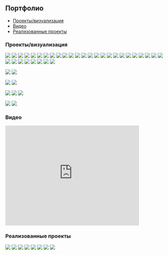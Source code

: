 ## Портфолио

* [Проекты/визуализация](#projects)
* [Видео](#video)
* [Реализованные проекты](#implemented)

<a id="projects"></a>
### Проекты/визуализация

[![](projects/project1/1.jpg)](projects/project1/)
[![](projects/agava/1.jpg)](projects/agava/)
[![](projects/armen/1.jpg)](projects/armen/)
[![](projects/gothic/1.jpg)](projects/gothic/)
[![](projects/7/1.jpg)](projects/7/)
[![](projects/35/1.jpg)](projects/35/)
[![](projects/13/1.jpg)](projects/13/)
[![](projects/8/1.jpg)](projects/8/)
[![](projects/3/1.jpg)](projects/3/)
[![](projects/2/1.jpg)](projects/2/)
[![](projects/tower/1.jpg)](projects/tower/)
[![](projects/22/1.jpg)](projects/22/)
[![](projects/vologda/1.jpg)](projects/vologda/)
[![](projects/31/1.jpg)](projects/31/)
[![](projects/12/1.jpg)](projects/12/)
[![](projects/16/1.jpg)](projects/16/)
[![](projects/15/1.jpg)](projects/15/)
[![](projects/27/1.jpg)](projects/27/)
[![](projects/18/1.jpg)](projects/18/)
[![](projects/hitech2/1.jpg)](projects/hitech2/)
[![](projects/26/1.jpg)](projects/26/)
[![](projects/17/1.jpg)](projects/17/)
[![](projects/30/1.jpg)](projects/30/)
[![](projects/29/1.jpg)](projects/29/)
[![](projects/25/1.jpg)](projects/25/)
[![](projects/21/1.jpg)](projects/21/)
[![](projects/19/1.jpg)](projects/19/)
[![](projects/24/1.jpg)](projects/24/)
[![](projects/23/1.jpg)](projects/23/)
[![](projects/28/1.jpg)](projects/28/)
[![](projects/hitech/1.jpg)](projects/hitech/)
[![](projects/1/1.jpg)](projects/1/)
[![](projects/11/1.jpg)](projects/11/)


[![](projects/lounge/1.jpg)](projects/lounge/)
[![](projects/4/1.jpg)](projects/4/)


[![](projects/9/1.jpg)](projects/9/)
[![](projects/10/1.jpg)](projects/10/)


[![](projects/37/1.jpg)](projects/37/)
[![](projects/34/1.jpg)](projects/34/)
[![](projects/fence/1.jpg)](projects/fence/)


[![](projects/5/1.jpg)](projects/5/)
[![](projects/33/1.jpg)](projects/33/)


<a id="video"></a>
### Видео
<iframe width="420" height="315" src="https://www.youtube.com/embed/-WAlyIgcBko" frameborder="0" allowfullscreen></iframe>

<a id="implemented"></a>
### Реализованные проекты

[![](implemented/project1/1.jpg)](implemented/project1/)
[![](implemented/agava/1.jpg)](implemented/agava/)
[![](implemented/agava2/1.jpg)](implemented/agava2/)
[![](implemented/agava3/1.jpg)](implemented/agava3/)
[![](implemented/hitech/1.jpg)](implemented/hitech/)
[![](implemented/lsk/1.jpg)](implemented/lsk/)
[![](implemented/optima/1.jpg)](implemented/optima/)
[![](implemented/tower/1.jpg)](implemented/tower/)
